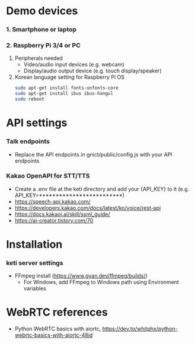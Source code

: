 # Demo devices
### 1. Smartphone or laptop

### 2. Raspberry Pi 3/4 or PC
1. Peripherals needed
    - Video/audio input devices (e.g. webcam)
    - Display/audio output device (e.g. touch display/speaker)
1.  Korean language setting for Raspberry Pi OS
    ```bash
    sudo apt-get install fonts-unfonts-core
    sudo apt-get install ibus ibus-hangul
    sudo reboot
    ```

# API settings
### Talk endpoints
- Replace the API endpoints in gnict/public/config.js with your API endpoints

### Kakao OpenAPI for STT/TTS
- Create a .env file at the keti directory and add your {API_KEY} to it (e.g. API_KEY=*************************)
- https://speech-api.kakao.com/
- https://developers.kakao.com/docs/latest/ko/voice/rest-api
- https://docs.kakaoi.ai/skill/ssml_guide/
- https://ai-creator.tistory.com/70

# Installation
### keti server settings
- FFmpeg install (https://www.gyan.dev/ffmpeg/builds/)
    -  For Windows, add FFmpeg to Windows path using Environment variables

# WebRTC references

- Python WebRTC basics with aiortc, https://dev.to/whitphx/python-webrtc-basics-with-aiortc-48id
<!-- - Building a WebRTC video broadcast using Javascript, https://gabrieltanner.org/blog/webrtc-video-broadcast
- WebRTC tutorial, https://www.youtube.com/watch?v=QJMM758oCYk&list=PLayYqdnyegt0qX8EfEGExxZF3DxkyA1Dj -->
